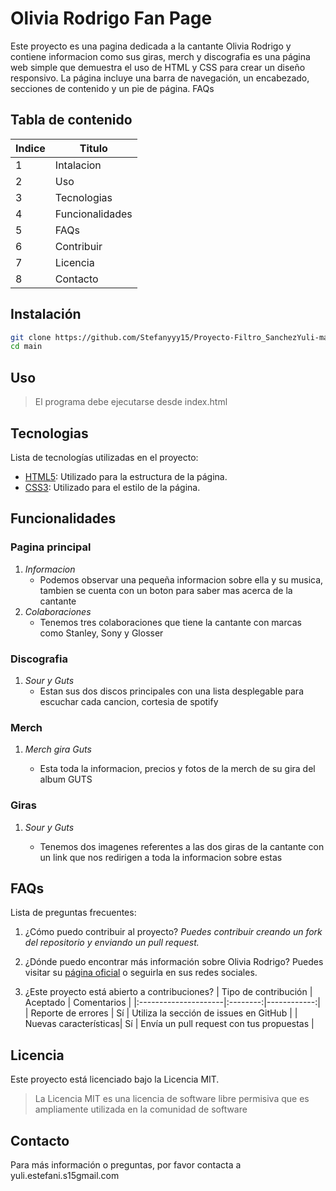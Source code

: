 # Olivia Rodrigo Fan Page
Este proyecto es una pagina dedicada a la cantante Olivia Rodrigo y contiene informacion como sus giras, merch y discografia es una página web simple que demuestra el uso de HTML y CSS para crear un diseño responsivo. La página incluye una barra de navegación, un encabezado, secciones de contenido y un pie de página. FAQs

## Tabla de contenido
|Indice|Titulo  |
|--|--|
|  1|Intalacion |
|  2|Uso|
|  3|Tecnologias|
|  4|Funcionalidades|
|  5|FAQs|
|  6|Contribuir  |
|  7|Licencia |
|  8|Contacto|
## Instalación
```bash
git clone https://github.com/Stefanyyy15/Proyecto-Filtro_SanchezYuli-main.git
cd main
```
## Uso
>El programa debe ejecutarse desde index.html

## Tecnologias
Lista de tecnologías utilizadas en el proyecto:
* [HTML5]([https://developer.mozilla.org/en-US/docs/Web/HTML](https://developer.mozilla.org/en-US/docs/Web/HTML)): Utilizado para la estructura de la página.
* [CSS3]([https://developer.mozilla.org/en-US/docs/Web/CSS](https://developer.mozilla.org/en-US/docs/Web/CSS)): Utilizado para el estilo de la página.

## Funcionalidades

### Pagina principal
1. *Informacion*
   - Podemos observar una pequeña informacion sobre ella y su musica, tambien se cuenta con un boton para saber mas acerca de la cantante
1. *Colaboraciones*
   - Tenemos tres colaboraciones que tiene la cantante con marcas como Stanley, Sony y Glosser
 
### Discografia 
1. *Sour y Guts*
   - Estan sus dos discos principales con una lista desplegable para escuchar cada cancion, cortesia de spotify

### Merch
1. *Merch gira Guts*

   - Esta toda la informacion, precios y fotos de la merch de su gira del album GUTS
### Giras

1. *Sour y Guts*

   - Tenemos dos imagenes referentes a las dos giras de la cantante con un link que nos redirigen a toda la informacion sobre estas 


## FAQs
Lista de preguntas frecuentes:
1. ¿Cómo puedo contribuir al proyecto?
   _Puedes contribuir creando un fork del repositorio y enviando un pull request._

2. ¿Dónde puedo encontrar más información sobre Olivia Rodrigo?
   Puedes visitar su [página oficial]([https://store.oliviarodrigo.com/pages/gutsworldtour](https://store.oliviarodrigo.com/pages/gutsworldtour)) o seguirla en sus redes sociales.

3. ¿Este proyecto está abierto a contribuciones?
   | Tipo de contribución | Aceptado | Comentarios |
   |:---------------------|:--------:|------------:|
   | Reporte de errores   | Sí       | Utiliza la sección de issues en GitHub |
   | Nuevas características| Sí      | Envía un pull request con tus propuestas |
## Licencia

Este proyecto está licenciado bajo la Licencia MIT. 
>La Licencia MIT es una licencia de software libre permisiva que es ampliamente utilizada en la comunidad de software
## Contacto

Para más información o preguntas, por favor contacta a yuli.estefani.s15gmail.com
